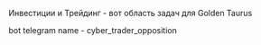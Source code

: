 Инвестиции и Трейдинг - вот область задач для Golden Taurus

bot telegram name - 
cyber_trader_opposition



